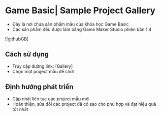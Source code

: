 # Game Basic| Sample Project Gallery
* Đây là nơi chứa sản phẩm mẫu của khóa học Game Basic
* Các sản phẩm đều được làm bằng Game Maker Studio phiên bản 1.4

![githubGB]


## Cách sử dụng
* Truy cập đường link: [Gallery]
* Chọn một project mẫu để chơi

## Định hướng phát triển
* Cập nhật liên tục các project mẫu mới
* Hoàn thiện, sửa đổi các project đã có sao cho phù hợp và đạt hiệu quả tốt nhất
